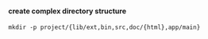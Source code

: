 #### create complex directory structure
```
mkdir -p project/{lib/ext,bin,src,doc/{html},app/main}
```